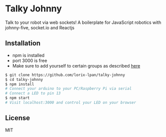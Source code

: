# Talky Johnny
Talk to your robot via web sockets! A boilerplate for JavaScript robotics
with johnny-five, socket.io and Reactjs

## Installation
* npm is installed
* port 3000 is free
* Make sure to add yourself to certain groups as described [here](https://wiki.archlinux.org/index.php/Arduino#Accessing_serial)

```bash
$ git clone https://github.com/lorix-lpan/talky-johnny
$ cd talky-johnny
$ npm install
# Connect your arduino to your PC/Raspberry Pi via serial
# Connect a LED to pin 13
$ npm start
# Visit localhost:3000 and control your LED on your browser
```

## License
MIT
